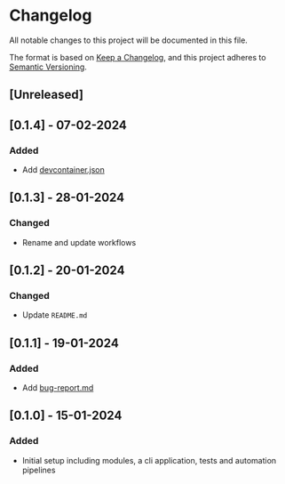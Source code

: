 # Changelog

All notable changes to this project will be documented in this file.

The format is based on [Keep a Changelog](https://keepachangelog.com/en/1.0.0/),
and this project adheres to [Semantic Versioning](https://semver.org/spec/v2.0.0.html).

## [Unreleased]

## [0.1.4] - 07-02-2024

### Added 

- Add [devcontainer.json](./.devcontainer/devcontainer.json)

## [0.1.3] - 28-01-2024

### Changed

- Rename and update workflows

## [0.1.2] - 20-01-2024

### Changed

- Update `README.md`

## [0.1.1] - 19-01-2024

### Added

- Add [bug-report.md](.github/ISSUE_TEMPLATE/bug-report.md)

## [0.1.0] - 15-01-2024

### Added

- Initial setup including modules, a cli application, tests and automation pipelines